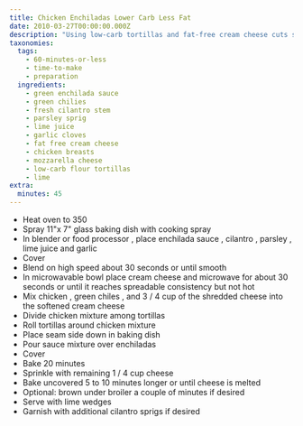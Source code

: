 ```yaml
---
title: Chicken Enchiladas Lower Carb Less Fat
date: 2010-03-27T00:00:00.000Z
description: "Using low-carb tortillas and fat-free cream cheese cuts some of the calories from this scrumptious version of chicken enchiladas. you won't miss the calories!\r\nthis recipe was adapted from old el paso chicken enchiladas."
taxonomies:
  tags:
    - 60-minutes-or-less
    - time-to-make
    - preparation
  ingredients:
    - green enchilada sauce
    - green chilies
    - fresh cilantro stem
    - parsley sprig
    - lime juice
    - garlic cloves
    - fat free cream cheese
    - chicken breasts
    - mozzarella cheese
    - low-carb flour tortillas
    - lime
extra:
  minutes: 45
---
```

 - Heat oven to 350
 - Spray 11"x 7" glass baking dish with cooking spray
 - In blender or food processor , place enchilada sauce , cilantro , parsley , lime juice and garlic
 - Cover
 - Blend on high speed about 30 seconds or until smooth
 - In microwavable bowl place cream cheese and microwave for about 30 seconds or until it reaches spreadable consistency but not hot
 - Mix chicken , green chiles , and 3 / 4 cup of the shredded cheese into the softened cream cheese
 - Divide chicken mixture among tortillas
 - Roll tortillas around chicken mixture
 - Place seam side down in baking dish
 - Pour sauce mixture over enchiladas
 - Cover
 - Bake 20 minutes
 - Sprinkle with remaining 1 / 4 cup cheese
 - Bake uncovered 5 to 10 minutes longer or until cheese is melted
 - Optional: brown under broiler a couple of minutes if desired
 - Serve with lime wedges
 - Garnish with additional cilantro sprigs if desired

